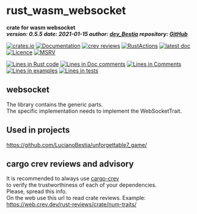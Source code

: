 [comment]: # (lmake_md_to_doc_comments segment start A)

# rust_wasm_websocket

[comment]: # (lmake_cargo_toml_to_md start)

**crate for wasm websocket**  
***version: 0.5.5  date: 2021-01-15 author: [dev_Bestia](https://bestia.dev) repository: [GitHub](https://github.com/LucianoBestia/rust_wasm_websocket)***  

[comment]: # (lmake_cargo_toml_to_md end)

[![crates.io](https://img.shields.io/crates/v/rust_wasm_websocket.svg)](https://crates.io/crates/rust_wasm_websocket)
[![Documentation](https://docs.rs/rust_wasm_websocket/badge.svg)](https://docs.rs/rust_wasm_websocket/)
[![crev reviews](https://web.crev.dev/rust-reviews/badge/crev_count/rust_wasm_websocket.svg)](https://web.crev.dev/rust-reviews/crate/rust_wasm_websocket/)
[![RustActions](https://github.com/LucianoBestia/rust_wasm_websocket/workflows/rust/badge.svg)](https://github.com/LucianoBestia/rust_wasm_websocket/)
[![latest doc](https://img.shields.io/badge/latest_docs-GitHub-orange.svg)](https://lucianobestia.github.io/rust_wasm_websocket/rust_wasm_websocket/index.html)
[![Licence](https://img.shields.io/badge/license-MIT-blue.svg)](https://github.com/LucianoBestia/rust_wasm_websocket/blob/master/LICENSE)
[![MSRV](https://img.shields.io/badge/rust_ver-1.48-yellow.svg)](https://github.com/LucianoBestia/crate_name/)

[comment]: # (lmake_lines_of_code start)
[![Lines in Rust code](https://img.shields.io/badge/Lines_in_Rust-236-green.svg)](https://github.com/LucianoBestia/rust_wasm_websocket/)
[![Lines in Doc comments](https://img.shields.io/badge/Lines_in_Doc_comments-52-blue.svg)](https://github.com/LucianoBestia/rust_wasm_websocket/)
[![Lines in Comments](https://img.shields.io/badge/Lines_in_comments-50-purple.svg)](https://github.com/LucianoBestia/rust_wasm_websocket/)
[![Lines in examples](https://img.shields.io/badge/Lines_in_examples-0-yellow.svg)](https://github.com/LucianoBestia/rust_wasm_websocket/)
[![Lines in tests](https://img.shields.io/badge/Lines_in_tests-0-orange.svg)](https://github.com/LucianoBestia/rust_wasm_websocket/)

[comment]: # (lmake_lines_of_code end)

## websocket

The library contains the generic parts.  
The specific implementation needs to implement the WebSocketTrait.  

## Used in projects

<https://github.com/LucianoBestia/unforgettable7_game/>  

## cargo crev reviews and advisory

It is recommended to always use [cargo-crev](https://github.com/crev-dev/cargo-crev)  
to verify the trustworthiness of each of your dependencies.  
Please, spread this info.  
On the web use this url to read crate reviews. Example:  
<https://web.crev.dev/rust-reviews/crate/num-traits/>  

[comment]: # (lmake_md_to_doc_comments segment end A)
